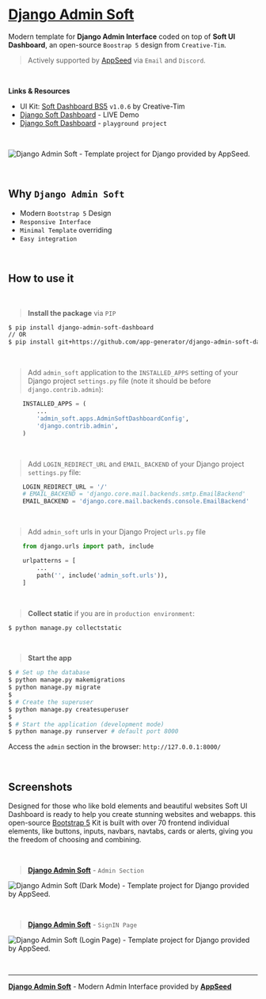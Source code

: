 # [Django Admin Soft](https://github.com/app-generator/django-admin-soft-dashboard) 

Modern template for **Django Admin Interface** coded on top of **Soft UI Dashboard**, an open-source `Boostrap 5` design from `Creative-Tim`.

> Actively supported by [AppSeed](https://appseed.us/) via `Email` and `Discord`.

<br>

**Links & Resources**

- UI Kit: [Soft Dashboard BS5](https://www.creative-tim.com/product/soft-ui-dashboard?AFFILIATE=128200) `v1.0.6` by Creative-Tim
- [Django Soft Dashboard](https://django-soft-ui-dashboard.appseed-srv1.com/) - LIVE Demo
- [Django Soft Dashboard](https://github.com/app-generator/django-admin-soft-dashboard_p) - `playground project`

<br />

![Django Admin Soft - Template project for Django provided by AppSeed.](https://user-images.githubusercontent.com/51070104/175773323-3345d618-0e78-4c85-83fc-f495dc3f0bb0.png)

<br>

## Why `Django Admin Soft`

- Modern `Bootstrap 5` Design
- `Responsive Interface`
- `Minimal Template` overriding
- `Easy integration`

<br />

## How to use it

<br />

> **Install the package** via `PIP` 

```bash
$ pip install django-admin-soft-dashboard
// OR
$ pip install git+https://github.com/app-generator/django-admin-soft-dashboard.git
```

<br />

> Add `admin_soft` application to the `INSTALLED_APPS` setting of your Django project `settings.py` file (note it should be before `django.contrib.admin`):

```python
    INSTALLED_APPS = (
        ...
        'admin_soft.apps.AdminSoftDashboardConfig',
        'django.contrib.admin',
    )
```

<br />

> Add `LOGIN_REDIRECT_URL` and `EMAIL_BACKEND` of your Django project `settings.py` file:

```python
    LOGIN_REDIRECT_URL = '/'
    # EMAIL_BACKEND = 'django.core.mail.backends.smtp.EmailBackend'
    EMAIL_BACKEND = 'django.core.mail.backends.console.EmailBackend'
```

<br />

> Add `admin_soft` urls in your Django Project `urls.py` file

```python
    from django.urls import path, include

    urlpatterns = [
        ...
        path('', include('admin_soft.urls')),
    ]
```

<br />

> **Collect static** if you are in `production environment`:

```bash
$ python manage.py collectstatic
```

<br />

> **Start the app**

```bash
$ # Set up the database
$ python manage.py makemigrations
$ python manage.py migrate
$
$ # Create the superuser
$ python manage.py createsuperuser
$
$ # Start the application (development mode)
$ python manage.py runserver # default port 8000
```

Access the `admin` section in the browser: `http://127.0.0.1:8000/`

<br />

## Screenshots

Designed for those who like bold elements and beautiful websites Soft UI Dashboard is ready to help you create stunning websites and webapps.
this open-source [Bootstrap 5](https://www.admin-dashboards.com/bootstrap-5-templates/) Kit is built with over 70 frontend individual elements, like buttons, inputs, navbars, navtabs, cards or alerts, giving you the freedom of choosing and combining.

<br />

> **[Django Admin Soft](https://github.com/app-generator/django-admin-soft-dashboard)** - `Admin Section` 

![Django Admin Soft (Dark Mode) - Template project for Django provided by AppSeed.](https://user-images.githubusercontent.com/51070104/192209421-c71ebb42-7851-47eb-9942-6054e2010b82.jpg)

<br />

> **[Django Admin Soft](https://github.com/app-generator/django-admin-soft-dashboard)** - `SignIN Page` 

![Django Admin Soft (Login Page) - Template project for Django provided by AppSeed.](https://user-images.githubusercontent.com/51070104/192209441-2182d38f-814e-4123-ad54-7c3b580198fe.jpg) 

<br />

---
**[Django Admin Soft](https://github.com/app-generator/django-admin-soft-dashboard)** - Modern Admin Interface provided by **[AppSeed](https://appseed.us/)**
